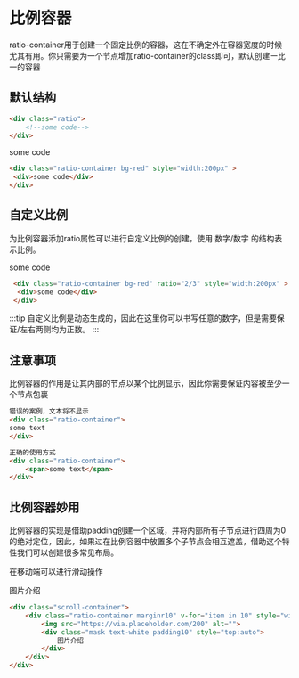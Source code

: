 # 比例容器
ratio-container用于创建一个固定比例的容器，这在不确定外在容器宽度的时候尤其有用。你只需要为一个节点增加ratio-container的class即可，默认创建一比一的容器
##  默认结构
```html
<div class="ratio">
	<!--some code-->
</div>
```
<Exp>
<div slot="exp">
<div class="ratio-container bg-red" style="width:200px" >
<div>some code</div>
</div>
</div>
<div slot="code">

```html
<div class="ratio-container bg-red" style="width:200px" >
 <div>some code</div>
</div>
```

</div>
</Exp>
 
 ## 自定义比例
 为比例容器添加ratio属性可以进行自定义比例的创建，使用 数字/数字 的结构表示比例。
 
<Exp>
<div slot="exp">
<div class="ratio-container bg-red" ratio="2/3" style="width:200px" >
 <div>some code</div>
</div>
</div>
<div slot="code">

```html
 <div class="ratio-container bg-red" ratio="2/3" style="width:200px" >
  <div>some code</div>
 </div>
 ```
 
 </div>
</Exp>
  
:::tip
自定义比例是动态生成的，因此在这里你可以书写任意的数字，但是需要保证/左右两侧均为正数。
:::
  
  
## 注意事项
比例容器的作用是让其内部的节点以某个比例显示，因此你需要保证内容被至少一个节点包裹
```html
错误的案例，文本将不显示
<div class="ratio-container">
some text
</div>

正确的使用方式
<div class="ratio-container">
	<span>some text</span>
</div>
```
 
## 比例容器妙用
比例容器的实现是借助padding创建一个区域，并将内部所有子节点进行四周为0的绝对定位，因此，如果过在比例容器中放置多个子节点会相互遮盖，借助这个特性我们可以创建很多常见布局。

<Exp>
<div slot="exp">
<p>在移动端可以进行滑动操作</p>
<div class="scroll-container">
	<div class="ratio-container marginr10" v-for="item in 10" style="width:200px">
		<img src="https://via.placeholder.com/200" alt="">
		<div class="mask text-white padding10" style="top:auto">
			图片介绍
		</div>
	</div>
</div>
</div>
<div slot="code">

```html
<div class="scroll-container">
	<div class="ratio-container marginr10" v-for="item in 10" style="width:200px">
		<img src="https://via.placeholder.com/200" alt="">
		<div class="mask text-white padding10" style="top:auto">
			图片介绍
		</div>
	</div>
</div>
 ```
 
 </div>
</Exp>
